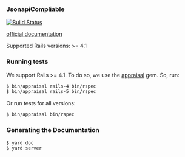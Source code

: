 ### JsonapiCompliable

[![Build Status](https://travis-ci.org/jsonapi-suite/jsonapi_compliable.svg?branch=master)](https://travis-ci.org/jsonapi-suite/jsonapi_compliable)

[official documentation](https://jsonapi-suite.github.io/jsonapi_suite)

Supported Rails versions: >= 4.1

### Running tests

We support Rails >= 4.1. To do so, we use the [appraisal](https://github.com/thoughtbot/appraisal) gem. So, run:

```bash
$ bin/appraisal rails-4 bin/rspec
$ bin/appraisal rails-5 bin/rspec
```

Or run tests for all versions:

```bash
$ bin/appraisal bin/rspec
```

### Generating the Documentation

```bash
$ yard doc
$ yard server
```
